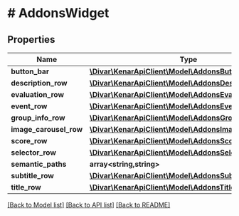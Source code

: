 # # AddonsWidget

## Properties

Name | Type | Description | Notes
------------ | ------------- | ------------- | -------------
**button_bar** | [**\Divar\KenarApiClient\Model\AddonsButtonBar**](AddonsButtonBar.md) |  | [optional]
**description_row** | [**\Divar\KenarApiClient\Model\AddonsDescriptionRow**](AddonsDescriptionRow.md) |  | [optional]
**evaluation_row** | [**\Divar\KenarApiClient\Model\AddonsEvaluationRow**](AddonsEvaluationRow.md) |  | [optional]
**event_row** | [**\Divar\KenarApiClient\Model\AddonsEventRow**](AddonsEventRow.md) |  | [optional]
**group_info_row** | [**\Divar\KenarApiClient\Model\AddonsGroupInfoRow**](AddonsGroupInfoRow.md) |  | [optional]
**image_carousel_row** | [**\Divar\KenarApiClient\Model\AddonsImageCarouselRow**](AddonsImageCarouselRow.md) |  | [optional]
**score_row** | [**\Divar\KenarApiClient\Model\AddonsScoreRow**](AddonsScoreRow.md) |  | [optional]
**selector_row** | [**\Divar\KenarApiClient\Model\AddonsSelectorRow**](AddonsSelectorRow.md) |  | [optional]
**semantic_paths** | **array<string,string>** |  | [optional]
**subtitle_row** | [**\Divar\KenarApiClient\Model\AddonsSubtitleRow**](AddonsSubtitleRow.md) |  | [optional]
**title_row** | [**\Divar\KenarApiClient\Model\AddonsTitleRow**](AddonsTitleRow.md) |  | [optional]

[[Back to Model list]](../../README.md#models) [[Back to API list]](../../README.md#endpoints) [[Back to README]](../../README.md)
